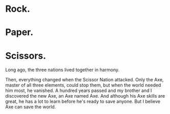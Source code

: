 # Rock.
# Paper.
# Scissors.
Long ago, the three nations lived together in harmony. 

Then, everything changed when the Scissor Nation attacked. 
Only the Axe, master of all three elements, could stop them, but when the world needed him most, he vanished. 
A hundred years passed and my brother and I discovered the new Axe, an Axe named Axe. And although his Axe skills are great, he has a lot to learn before he's ready to save anyone. 
But I believe Axe can save the world.

